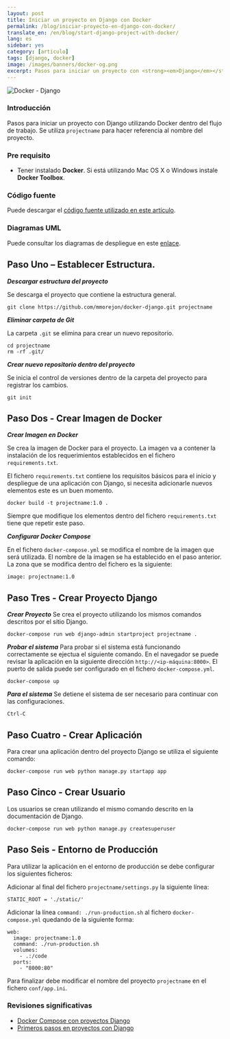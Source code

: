 ```yaml
---
layout: post
title: Iniciar un proyecto en Django con Docker
permalink: /blog/iniciar-proyecto-en-django-con-docker/
translate_en: /en/blog/start-django-project-with-docker/
lang: es
sidebar: yes
category: [articulo]
tags: [django, docker]
image: /images/banners/docker-og.png
excerpt: Pasos para iniciar un proyecto con <strong><em>Django</em></strong> utilizando <strong><em>Docker</em></strong> dentro del <strong><em>flujo de trabajo</em></strong>.
---
```

<img src="{{ site.baseurl }}/images/banners/django-docker.png" title="Docker - Django" name="Docker - Django" />

### Introducción

Pasos para iniciar un proyecto con Django utilizando Docker dentro del flujo de trabajo. Se utiliza `projectname` para hacer referencia al nombre del proyecto.

### Pre requisito

* Tener instalado **Docker**. Si está utilizando Mac OS X o Windows instale **Docker Toolbox**.

### Código fuente

Puede descargar el <a href="https://github.com/mmorejon/docker-django" target="_blank">código fuente utilizado en este artículo</a>.

### Diagramas UML

Puede consultar los diagramas de despliegue en este <a href="{{ site.baseurl }}/blog/diagrama-despliegue-docker-django/">enlace</a>.

## Paso Uno – Establecer Estructura.

**_Descargar estructura del proyecto_**

Se descarga el proyecto que contiene la estructura general.

```
git clone https://github.com/mmorejon/docker-django.git projectname
```

**_Eliminar carpeta de Git_**

La carpeta `.git` se elimina para crear un nuevo repositorio.

```
cd projectname
rm -rf .git/
```

**_Crear nuevo repositorio dentro del proyecto_**

Se inicia el control de versiones dentro de la carpeta del proyecto para registrar los cambios.

```
git init
```

## Paso Dos - Crear Imagen de Docker

**_Crear Imagen en Docker_**

Se crea la imagen de Docker para el proyecto. La imagen va a contener la instalación de los requerimientos establecidos en el fichero `requirements.txt`.

El fichero `requirements.txt` contiene los requisitos básicos para el inicio y despliegue de una aplicación con Django, si necesita adicionarle nuevos elementos este es un buen momento.

```
docker build -t projectname:1.0 .
```

Siempre que modifique los elementos dentro del fichero `requirements.txt` tiene que repetir este paso.


**_Configurar Docker Compose_**

En el fichero `docker-compose.yml` se modifica el nombre de la imagen que será utilizada. El nombre de la imagen se ha establecido en el paso anterior. La zona que se modifica dentro del fichero es la siguiente:
```
image: projectname:1.0
```

## Paso Tres - Crear Proyecto Django

**_Crear Proyecto_**
Se crea el proyecto utilizando los mismos comandos descritos por el sitio Django.

```
docker-compose run web django-admin startproject projectname .
```

**_Probar el sistema_**
Para probar si el sistema está funcionando correctamente se ejectua el siguiente comando. En el navegador se puede revisar la aplicación en la siguiente dirección `http://<ip-máquina:8000>`. El puerto de salida puede ser configurado en el fichero `docker-compose.yml`.

```
docker-compose up
```

**_Para el sistema_**
Se detiene el sistema de ser necesario para continuar con las configuraciones.

```
Ctrl-C
```

## Paso Cuatro - Crear Aplicación

Para crear una aplicación dentro del proyecto Django se utiliza el siguiente comando:

```
docker-compose run web python manage.py startapp app
```

## Paso Cinco - Crear Usuario

Los usuarios se crean utilizando el mismo comando descrito en la documentación de Django.

```
docker-compose run web python manage.py createsuperuser
```

## Paso Seis - Entorno de Producción

Para utilizar la aplicación en el entorno de producción se debe configurar los siguientes ficheros:

Adicionar al final del fichero `projectname/settings.py` la siguiente línea:

```
STATIC_ROOT = './static/'
```

Adicionar la línea `command: ./run-production.sh` al fichero `docker-compose.yml` quedando de la siguiente forma:

```
web:
  image: projectname:1.0
  command: ./run-production.sh
  volumes:
    - .:/code
  ports:
    - "8000:80"
```

Para finalizar debe modificar el nombre del proyecto `projectname` en el fichero `conf/app.ini`.

### Revisiones significativas

* <a target="_blank" href="https://docs.docker.com/compose/django/">Docker Compose con proyectos Django</a>
* <a target="_blank" href="https://docs.djangoproject.com/es/1.9/intro/tutorial01/">Primeros pasos en proyectos con Django</a>

